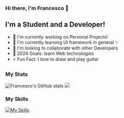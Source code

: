 ### Hi there, I'm Francesco 👋

## I'm a Student and a Developer!
- 🔭 I'm currently working on Personal Projects!
- 🌱 I'm currently learning UI framework in general ✨
- 🤝 I'm looking to collaborate with other Developers
- 🥅 2024 Goals: learn Web technologies
- ⚡ Fun Fact: I love to draw and play guitar

### My Stats
![Francesco's GitHub stats](https://github-readme-stats-sigma-five.vercel.app/api?username=saccofrancesco&show_icons=true&theme=onedark&hide_border=true)
![](https://github-readme-streak-stats.herokuapp.com/?user=saccofrancesco&theme=onedark&hide_border=true)

### My Skills
[![My Skills](https://skillicons.dev/icons?i=py,c,vscode,git,github,md,selenium,bots,sqlite,latex,firebase,replit,stackoverflow,bootstrap)](https://skillicons.dev)